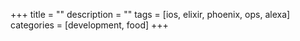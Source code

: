 +++
title = ""
description = ""
tags = [ios, elixir, phoenix, ops, alexa]
categories = [development, food]
+++
